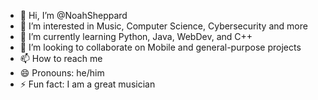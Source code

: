 - 👋 Hi, I’m @NoahSheppard
- 👀 I’m interested in Music, Computer Science, Cybersecurity and more
- 🌱 I’m currently learning Python, Java, WebDev, and C++
- 💞️ I’m looking to collaborate on Mobile and general-purpose projects
- 📫 How to reach me
- 😄 Pronouns: he/him
- ⚡ Fun fact: I am a great musician

<!---
NoahSheppard/NoahSheppard is a ✨ special ✨ repository because its `README.md` (this file) appears on your GitHub profile.
You can click the Preview link to take a look at your changes.
--->
